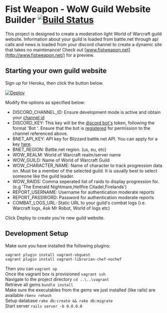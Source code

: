 # Fist Weapon - WoW Guild Website Builder [![Build Status](https://travis-ci.org/JamesHDuffield/fistweapon.svg?branch=master)](https://travis-ci.org/JamesHDuffield/fistweapon)

This project is designed to create a moderation light World of Warcraft guild website. Information about your guild is loaded from battle.net through api calls and news is loaded from your discord channel to create a dynamic site that takes no maintenance! Check out [www.fistweapon.net](http://www.fistweapon.net/) for a preview.

## Starting your own guild website

Sign up for Heroku, then click the button below.

[![Deploy](https://www.herokucdn.com/deploy/button.svg)](https://heroku.com/deploy)

Modify the options as specified below:
- DISCORD_CHANNEL_ID: Ensure development mode is active and obtain your [channel id](https://support.discordapp.com/hc/en-us/articles/206346498-Where-can-I-find-my-server-ID-)
- DISCORD_KEY: This key will be the [discord bot's](https://discordapp.com/developers/applications/me/create) token, following the format 'Bot <token>'. Ensure that the bot is [registered](https://discordapp.com/developers/docs/topics/oauth2#adding-bots-to-guilds) for permission to the channel referenced above.
- BNET_API_KEY: API key for Blizzard battle.net API. You can apply for a key [here](https://dev.battle.net/member/register).
- BNET_REGION: Battle.net region. (us, eu, etc)
- WOW_REALM: World of Warcraft realm/server name
- WOW_GUILD: Name of World of Warcraft Guild
- WOW_CHARACTER_NAME: Name of character to track progression data on. Must be a member of the selected guild. It is usually best to select someone like the guild leader.
- WOW_RAIDS: Comma seperated list of raids to display progression for. (e.g 'The Emerald Nightmare,Hellfire Citadel,Firelands')
- REPORT_USERNAME: Username for authentication moderate reports
- REPORT_PASSWORD: Password for authentication moderate reports
- COMBAT_LOGS_URL: Static URL to your guild's combat logs (i.e. Warcraft logs, Ask Mr Robot, World of logs etc)

Click Deploy to create you're new guild website.

## Development Setup

Make sure you have installed the following plugins:
```
vagrant plugin install vagrant-vbguest
vagrant plugin install vagrant-librarian-chef-nochef
```
  
Then you can `vagrant up`  
Once the vagrant box is provisioned `vagrant ssh`  
Navigate to the project directory `cd ..\..\vagrant`  
Retrieve all gems `bundle install`  
Make sure the executables from the gems we just installed (like rails) are available `rbenv rehash`  
Setup database `rake db:create && rake db:migrate`  
Start server `rails server -b 0.0.0.0`  

